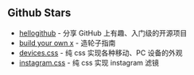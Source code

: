 ## Github Stars
- [hellogithub](https://hellogithub.com/) - 分享 GitHub 上有趣、入门级的开源项目
- [build your own x](https://github.com/danistefanovic/build-your-own-x) - 造轮子指南
- [devices.css](https://github.com/picturepan2/devices.css) - 纯 css 实现各种移动、PC 设备的外观
- [instagram.css](https://picturepan2.github.io/instagram.css/) - 纯 css 实现 instagram 滤镜